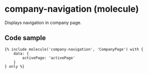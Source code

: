 # company-navigation (molecule)

Displays navigation in company page.

## Code sample

```
{% include molecule('company-navigation', 'CompanyPage') with {
    data: {
        activePage: 'activePage'
    }
} only %}
```
